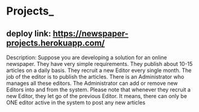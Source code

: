 # Projects_
 
## deploy link: https://newspaper-projects.herokuapp.com/


Description:
Suppose you are developing a solution for an online newspaper. They have very simple requirements. They publish
about 10-15 articles on a daily basis. They recruit a new Editor every single month. The job of the editor is to publish
the articles. There is an Administrator who manages all these editors. The Administrator can add or remove new
Editors into and from the system. Please note that whenever they recruit a new Editor, they let go of the previous
Editor. It means, there can only be ONE editor active in the system to post any new articles
